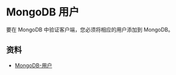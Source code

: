 # MongoDB 用户

要在 MongoDB 中验证客户端，您必须将相应的用户添加到 MongoDB。


## 资料

- [MongoDB-用户](https://www.mongodb.com/docs/manual/core/security-users/)